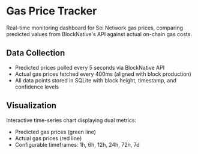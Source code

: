 # Gas Price Tracker

Real-time monitoring dashboard for Sei Network gas prices, comparing predicted values from BlockNative's API against actual on-chain gas costs.

## Data Collection

- Predicted prices polled every 5 seconds via BlockNative API
- Actual gas prices fetched every 400ms (aligned with block production)
- All data points stored in SQLite with block height, timestamp, and confidence levels

## Visualization

Interactive time-series chart displaying dual metrics:

- Predicted gas prices (green line)
- Actual gas prices (red line)
- Configurable timeframes: 1h, 6h, 12h, 24h, 72h, 7d
